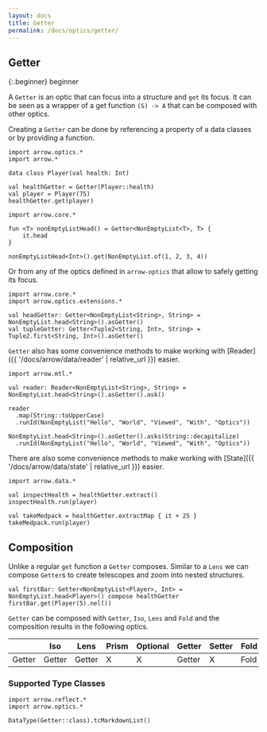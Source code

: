 ```yaml
---
layout: docs
title: Getter
permalink: /docs/optics/getter/
---
```


## Getter

{:.beginner}
beginner

A `Getter` is an optic that can focus into a structure and `get` its focus.
It can be seen as a wrapper of a get function `(S) -> A` that can be composed with other optics.

Creating a `Getter` can be done by referencing a property of a data classes or by providing a function.

```kotlin:ank
import arrow.optics.*
import arrow.*

data class Player(val health: Int)

val healthGetter = Getter(Player::health)
val player = Player(75)
healthGetter.get(player)
```
```kotlin:ank
import arrow.core.*

fun <T> nonEmptyListHead() = Getter<NonEmptyList<T>, T> {
    it.head
}

nonEmptyListHead<Int>().get(NonEmptyList.of(1, 2, 3, 4))
```

Or from any of the optics defined in `arrow-optics` that allow to safely getting its focus.

```kotlin:ank:silent
import arrow.core.*
import arrow.optics.extensions.*

val headGetter: Getter<NonEmptyList<String>, String> = NonEmptyList.head<String>().asGetter()
val tupleGetter: Getter<Tuple2<String, Int>, String> = Tuple2.first<String, Int>().asGetter()
``` 

`Getter` also has some convenience methods to make working with [Reader]({{ '/docs/arrow/data/reader' | relative_url }}) easier.

```kotlin:ank
import arrow.mtl.*

val reader: Reader<NonEmptyList<String>, String> = NonEmptyList.head<String>().asGetter().ask()

reader
  .map(String::toUpperCase)
  .runId(NonEmptyList("Hello", "World", "Viewed", "With", "Optics"))
```

```kotlin:ank
NonEmptyList.head<String>().asGetter().asks(String::decapitalize)
  .runId(NonEmptyList("Hello", "World", "Viewed", "With", "Optics"))
```

There are also some convenience methods to make working with [State]({{ '/docs/arrow/data/state' | relative_url }}) easier.

```kotlin:ank
import arrow.data.*

val inspectHealth = healthGetter.extract()
inspectHealth.run(player)
```

```kotlin:ank
val takeMedpack = healthGetter.extractMap { it + 25 }
takeMedpack.run(player)
```

## Composition

Unlike a regular `get` function a `Getter` composes. Similar to a `Lens` we can compose `Getter`s to create telescopes and zoom into nested structures.

```kotlin:ank
val firstBar: Getter<NonEmptyList<Player>, Int> = NonEmptyList.head<Player>() compose healthGetter
firstBar.get(Player(5).nel())
```

`Getter` can be composed with `Getter`, `Iso`, `Lens` and `Fold` and the composition results in the following optics.

|   | Iso | Lens | Prism |Optional | Getter | Setter | Fold | Traversal |
| --- | --- | --- | --- |--- | --- | --- | --- | --- |
| Getter | Getter | Getter | X | X | Getter | X | Fold | X |

### Supported Type Classes

```kotlin:ank:replace
import arrow.reflect.*
import arrow.optics.*

DataType(Getter::class).tcMarkdownList()
```